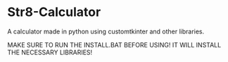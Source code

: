 # Str8-Calculator
A calculator made in python using customtkinter and other libraries.

MAKE SURE TO RUN THE INSTALL.BAT BEFORE USING!
IT WILL INSTALL THE NECESSARY LIBRARIES!
